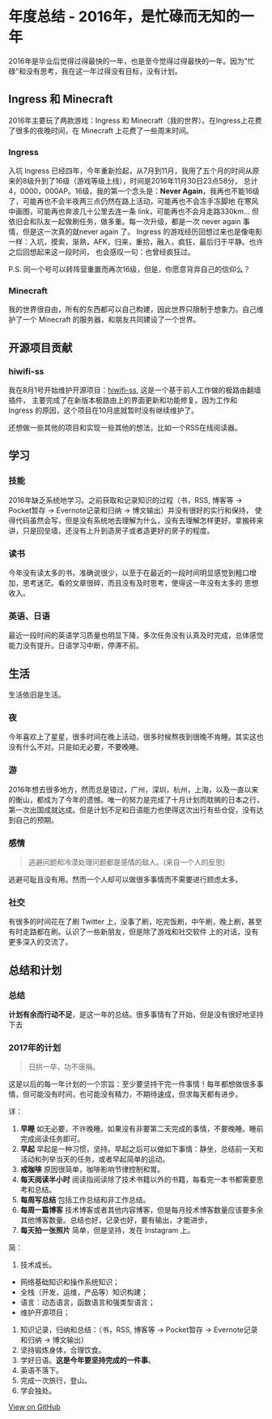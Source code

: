 # 年度总结 - 2016年，是忙碌而无知的一年


2016年是毕业后觉得过得最快的一年，也是至今觉得过得最快的一年。因为"忙碌"和没有思考，我在这一年过得没有目标，没有计划。
<!--more-->

## Ingress 和 Minecraft

2016年主要玩了两款游戏：Ingress 和 Minecraft（我的世界）。在Ingress上花费了很多的夜晚时间，在 Minecraft 上花费了一些周末时间。

### Ingress

入坑 Ingress 已经四年，今年重新捡起，从7月到11月，我用了五个月的时间从原来的8级升到了16级（游戏等级上线），时间是2016年11月30日23点58分，
总计4，0000，000AP。16级，我的第一个念头是：**Never Again**，我再也不能16级了，可能再也不会半夜两三点仍然在路上活动，可能再也不会冻手冻脚地
在寒风中画图，可能再也奔波几十公里去连一条 link，可能再也不会月走路330km... 但依旧会和队友一起做刷任务，做多重。每一次升级，都是一次
never again 事情，但是这一次真的就never again 了。
Ingress 的游戏经历回想过来也是像电影一样：入坑，摸索，渐熟，AFK，归来，重拾，融入，疯狂，最后归于平静。也许之后回想起来这一段时间，
也会感叹一句：也曾经疯狂过。

P.S. 同一个号可以转阵营重置而再次16级，但是，你愿意背弃自己的信仰么？

### Minecraft

我的世界很自由，所有的东西都可以自己构建，因此世界只限制于想象力。自己维护了一个 Minecraft 的服务器，和朋友共同建设了一个世界。

## 开源项目贡献

### hiwifi-ss

我在8月1号开始维护开源项目：[hiwifi-ss](https://github.com/qiwihui/hiwifi-ss), 这是一个基于前人工作做的极路由翻墙插件，
主要完成了在新版本极路由上的界面更新和功能修复。因为工作和 Ingress 的原因，这个项目在10月底就暂时没有继续维护了。

还想做一些其他的项目和实现一些其他的想法，比如一个RSS在线阅读器。

## 学习

### 技能

2016年缺乏系统地学习。之前获取和记录知识的过程（书，RSS, 博客等 -> Pocket暂存 -> Evernote记录和归纳 -> 博文输出）并没有很好的实行和保持，
使得代码虽然会写，但是没有系统地去理解为什么，没有去理解怎样更好。拿搬砖来讲，只是回垒墙，还没有上升到造房子或者造更好的房子的程度。

### 读书

今年没有读太多的书，准确说很少，以至于在最近的一段时间明显感觉到粗口增加，思考迷茫。看的文章很碎，而且没有及时思考，使得这一年没有太多的
思想收入。

### 英语、日语

最近一段时间的英语学习质量也明显下降，多次任务没有认真及时完成，总体感觉能力没有提升。日语学习中断，停滞不前。

## 生活

生活依旧是生活。

### 夜

今年喜欢上了星星，很多时间在晚上活动，很多时候熬夜到很晚不肯睡。其实这也没有什么不对。只是如无必要，不要晚睡。

### 游

2016年想去很多地方，然而总是错过，广州，深圳，杭州，上海，以及一直以来的衡山，都成为了今年的遗憾。唯一的努力是完成了十月计划而耽搁的日本之行，
第一次出国成就达成。但是计划不足和日语能力也使得这次出行有些仓促，没有达到自己的预期。

### 感情

> 逃避问题和冷漠处理问题都是感情的敌人。(来自一个人的反思)

逃避可耻且没有用。然而一个人却可以做很多事情而不需要进行顾虑太多。

### 社交

有很多的时间花在了刷 Twitter 上，没事了刷，吃完饭刷，中午刷，晚上刷，甚至有时走路都在刷。认识了一些新朋友，但是除了游戏和社交软件
上的对话，没有更多深入的交流了。

## 总结和计划

### 总结

**计划有余而行动不足**，是这一年的总结。很多事情有了开始，但是没有很好地坚持下去

### 2017年的计划

> 日拱一卒，功不唐捐。

这是以后的每一年计划的一个宗旨：至少要坚持干完一件事情！每年都想做很多事情，但可能没有时间，也可能没有精力，不期待速成，但求每天都有进步。

详：

1. **早睡** 如无必要，不许晚睡。如果没有非要第二天完成的事情，不要晚睡。睡前完成阅读任务即可。
1. **早起** 早起是一种习惯，坚持。早起之后可以做如下事情：静坐，总结前一天和活动和列举当天的任务，或者早起简单的运动。
1. **戒咖啡** 原因很简单，咖啡影响节律控制和胃。
1. **每天阅读半小时** 阅读指阅读除了技术书籍以外的书籍，每看完一本书都需要思考和总结。
1. **每周写总结** 包括工作总结和非工作总结。
1. **每周一篇博客** 技术博客或者其他内容博客，但是每月技术博客数量应该要多余其他博客数量。总结也好，记录也好，要有输出，才能进步。
1. **每天拍一张照片** 简单，但是坚持，发在 Instagram 上。

简：

1. 技术成长。
  - 网络基础知识和操作系统知识；
  - 全栈（开发，运维，产品等）知识构建；
  - 语言：动态语言，函数语言和强类型语言；
  - 维护开源项目；
1. 知识记录，归纳和总结：（书，RSS, 博客等 -> Pocket暂存 -> Evernote记录和归纳 -> 博文输出）
1. 坚持锻炼身体，合理饮食。
1. 学好日语。**这是今年要坚持完成的一件事**。
1. 英语不落下。
1. 完成一次旅行，登山。
1. 学会独处。


[View on GitHub](https://github.com/qiwihui/blog/issues/6)


